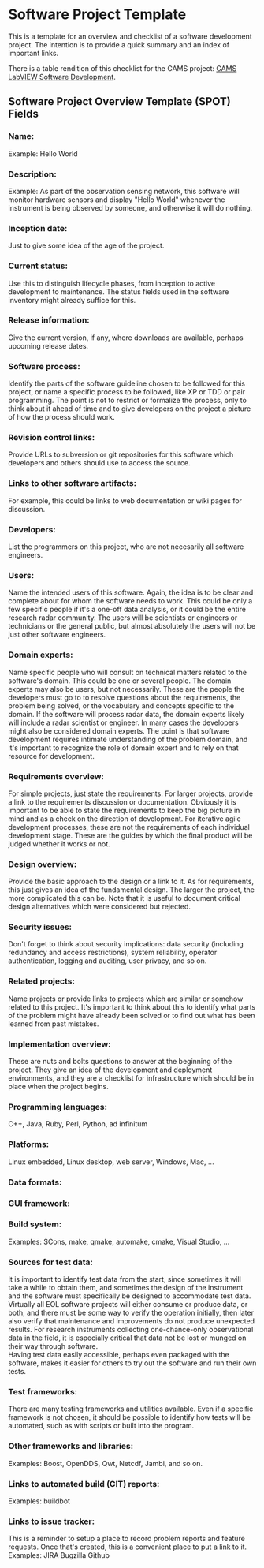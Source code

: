 # Software Project Template

This is a template for an overview and checklist of a software development
project. The intention is to provide a quick summary and an index of important
links.

There is a table rendition of this checklist for the CAMS project:
[CAMS LabVIEW Software Development](https://wiki.ucar.edu/display/camssoftware).

## Software Project Overview Template (SPOT) Fields

### Name:

Example: Hello World

### Description:

Example: As part of the observation sensing network, this software will
monitor hardware sensors and display "Hello World" whenever the instrument is
being observed by someone, and otherwise it will do nothing.

### Inception date:

Just to give some idea of the age of the project.

### Current status:

Use this to distinguish lifecycle phases, from inception to active development
to maintenance. The status fields used in the software inventory might already
suffice for this.

### Release information:

Give the current version, if any, where downloads are available, perhaps
upcoming release dates.

### Software process:

Identify the parts of the software guideline chosen to be followed for this
project, or name a specific process to be followed, like XP or TDD or pair
programming. The point is not to restrict or formalize the process, only to
think about it ahead of time and to give developers on the project a picture
of how the process should work.

### Revision control links:

Provide URLs to subversion or git repositories for this software which
developers and others should use to access the source.

### Links to other software artifacts:

For example, this could be links to web documentation or wiki pages for
discussion.

### Developers:

List the programmers on this project, who are not necesarily all software
engineers.

### Users:

Name the intended users of this software. Again, the idea is to be clear and
complete about for whom the software needs to work. This could be only a few
specific people if it's a one-off data analysis, or it could be the entire
research radar community. The users will be scientists or engineers or
technicians or the general public, but almost absolutely the users will not be
just other software engineers.

### Domain experts:

Name specific people who will consult on technical matters related to the
software's domain. This could be one or several people. The domain experts may
also be users, but not necessarily. These are the people the developers must
go to to resolve questions about the requirements, the problem being solved,
or the vocabulary and concepts specific to the domain. If the software will
process radar data, the domain experts likely will include a radar scientist
or engineer. In many cases the developers might also be considered domain
experts. The point is that software development requires intimate
understanding of the problem domain, and it's important to recognize the role
of domain expert and to rely on that resource for development.

### Requirements overview:

For simple projects, just state the requirements. For larger projects, provide
a link to the requirements discussion or documentation. Obviously it is
important to be able to state the requirements to keep the big picture in mind
and as a check on the direction of development. For iterative agile
development processes, these are not the requirements of each individual
development stage. These are the guides by which the final product will be
judged whether it works or not.

### Design overview:

Provide the basic approach to the design or a link to it. As for requirements,
this just gives an idea of the fundamental design. The larger the project, the
more complicated this can be. Note that it is useful to document critical
design alternatives which were considered but rejected.

### Security issues:

Don't forget to think about security implications: data security (including
redundancy and access restrictions), system reliability, operator
authentication, logging and auditing, user privacy, and so on.

### Related projects:

Name projects or provide links to projects which are similar or somehow
related to this project. It's important to think about this to identify what
parts of the problem might have already been solved or to find out what has
been learned from past mistakes.

### Implementation overview:

These are nuts and bolts questions to answer at the beginning of the project.
They give an idea of the development and deployment environments, and they are
a checklist for infrastructure which should be in place when the project
begins.

### Programming languages:

C++, Java, Ruby, Perl, Python, ad infinitum

### Platforms:

Linux embedded, Linux desktop, web server, Windows, Mac, ...

### Data formats:

### GUI framework:

### Build system:

Examples: SCons, make, qmake, automake, cmake, Visual Studio, ...

### Sources for test data:

It is important to identify test data from the start, since sometimes it will
take a while to obtain them, and sometimes the design of the instrument and
the software must specifically be designed to accommodate test data. Virtually
all EOL software projects will either consume or produce data, or both, and
there must be some way to verify the operation initially, then later also
verify that maintenance and improvements do not produce unexpected results.
For research instruments collecting one-chance-only observational data in the
field, it is especially critical that data not be lost or munged on their way
through software.  
Having test data easily accessible, perhaps even packaged with the software,
makes it easier for others to try out the software and run their own tests.

### Test frameworks:

There are many testing frameworks and utilities available. Even if a specific
framework is not chosen, it should be possible to identify how tests will be
automated, such as with scripts or built into the program.

### Other frameworks and libraries:

Examples: Boost, OpenDDS, Qwt, Netcdf, Jambi, and so on.

### Links to automated build (CIT) reports:

Examples: buildbot

### Links to issue tracker:

This is a reminder to setup a place to record problem reports and feature
requests. Once that's created, this is a convenient place to put a link to it.  
Examples: JIRA Bugzilla Github

